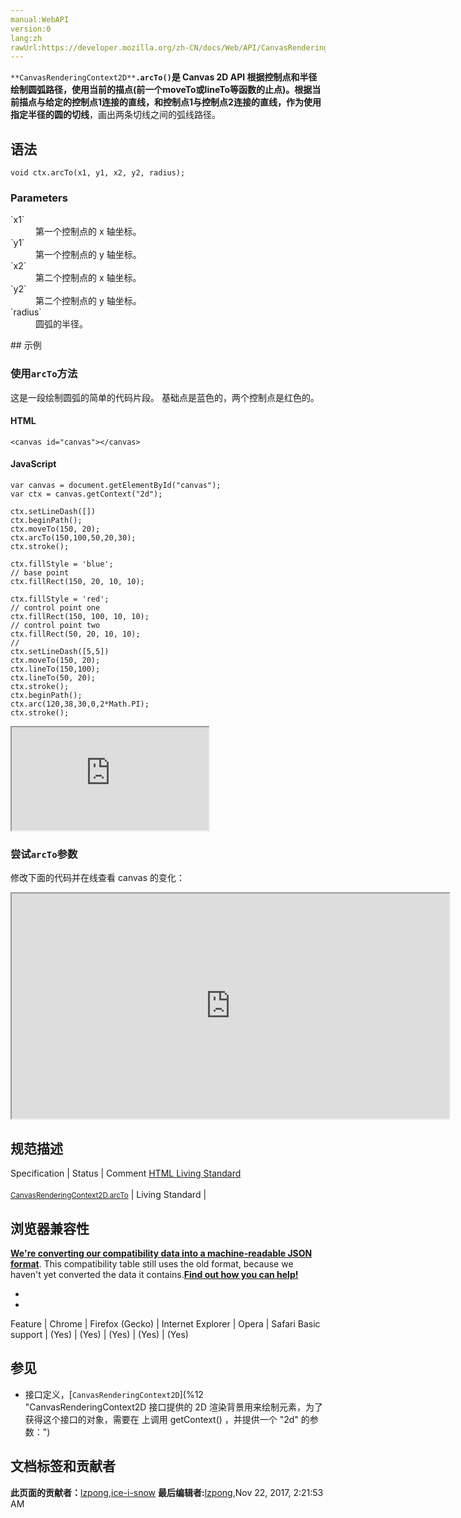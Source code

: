 ```yaml
---
manual:WebAPI
version:0
lang:zh
rawUrl:https://developer.mozilla.org/zh-CN/docs/Web/API/CanvasRenderingContext2D/arcTo
---
```






`**CanvasRenderingContext2D**`**`.arcTo()`**是 Canvas 2D API 根据控制点和半径绘制圆弧路径，使用当前的描点(前一个moveTo或lineTo等函数的止点)。根据当前描点与给定的控制点1连接的直线，和控制点1与控制点2连接的直线，作为使用指定半径的圆的**切线**，画出两条切线之间的弧线路径。


## 语法<a name="语法"></a>

```
void ctx.arcTo(x1, y1, x2, y2, radius);

```

### Parameters<a name="Parameters"></a>
<dl><dt id=''>`x1`</dt><dd>第一个控制点的 x 轴坐标。</dd><dt id=''>`y1`</dt><dd>第一个控制点的 y 轴坐标。</dd><dt id=''>`x2`</dt><dd>第二个控制点的 x 轴坐标。</dd><dt id=''>`y2`</dt><dd>第二个控制点的 y 轴坐标。</dd><dt id=''>`radius`</dt><dd>圆弧的半径。</dd></dl>
## 示例<a name="示例"></a>

### 使用`arcTo`方法<a name="Using_the_arc_method"></a>


这是一段绘制圆弧的简单的代码片段。 基础点是蓝色的，两个控制点是红色的。


#### HTML<a name="HTML"></a>

```
<canvas id="canvas"></canvas>
```

#### JavaScript<a name="JavaScript"></a>

```
var canvas = document.getElementById("canvas");
var ctx = canvas.getContext("2d");

ctx.setLineDash([])
ctx.beginPath();
ctx.moveTo(150, 20);
ctx.arcTo(150,100,50,20,30);
ctx.stroke();

ctx.fillStyle = 'blue';
// base point
ctx.fillRect(150, 20, 10, 10);

ctx.fillStyle = 'red';
// control point one
ctx.fillRect(150, 100, 10, 10);
// control point two
ctx.fillRect(50, 20, 10, 10);
//
ctx.setLineDash([5,5])
ctx.moveTo(150, 20);
ctx.lineTo(150,100);
ctx.lineTo(50, 20);
ctx.stroke();
ctx.beginPath();
ctx.arc(120,38,30,0,2*Math.PI);
ctx.stroke(); 

```


<iframe src='https://mdn.mozillademos.org/zh-CN/docs/Web/API/CanvasRenderingContext2D/arcTo$samples/Using_the_arc_method?revision=1329287' width='315' height='165'></iframe>



### 尝试`arcTo`参数<a name="Trying_the_arcTo_parameters"></a>


修改下面的代码并在线查看 canvas 的变化：



<iframe src='https://mdn.mozillademos.org/zh-CN/docs/Web/API/CanvasRenderingContext2D/arcTo$samples/Trying_the_arcTo_parameters?revision=1329287' width='700' height='360'></iframe>



## 规范描述<a name="规范描述"></a>
Specification | Status | Comment 
[HTML Living Standard<br></br><small>CanvasRenderingContext2D.arcTo</small>](%23680 "") | Living Standard |  


## 浏览器兼容性<a name="浏览器兼容性"></a>


**[We&#39;re converting our compatibility data into a machine-readable JSON format](%3344 "")**. This compatibility table still uses the old format, because we haven&#39;t yet converted the data it contains.**[Find out how you can help!](%3392 "")**


* 
* 
Feature | Chrome | Firefox (Gecko) | Internet Explorer | Opera | Safari 
Basic support | (Yes) | (Yes) | (Yes) | (Yes) | (Yes) 




## 参见<a name="参见"></a>

* 接口定义，[`CanvasRenderingContext2D`](%12 "CanvasRenderingContext2D 接口提供的 2D 渲染背景用来绘制<canvas>元素，为了获得这个接口的对象，需要在 <canvas> 上调用 getContext() ，并提供一个 "2d" 的参数：")



## 文档标签和贡献者
**此页面的贡献者：**[lzpong](%4777 ""),[ice-i-snow](%4741 "")
**最后编辑者:**[lzpong](%4777 ""),<time>Nov 22, 2017, 2:21:53 AM</time>


